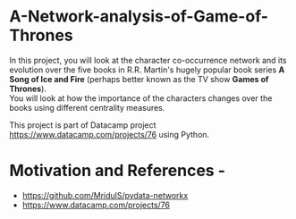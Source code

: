 # A-Network-analysis-of-Game-of-Thrones
In this project, you will look at the character co-occurrence network and its evolution over the five books in R.R. Martin's hugely popular book series **A Song of Ice and Fire** (perhaps better known as the TV show **Games of Thrones**). 
<br />
You will look at how the importance of the characters changes over the books using different centrality measures.

This project is part of Datacamp project https://www.datacamp.com/projects/76 using Python. 


# Motivation and References -
* https://github.com/MridulS/pydata-networkx
* https://www.datacamp.com/projects/76

